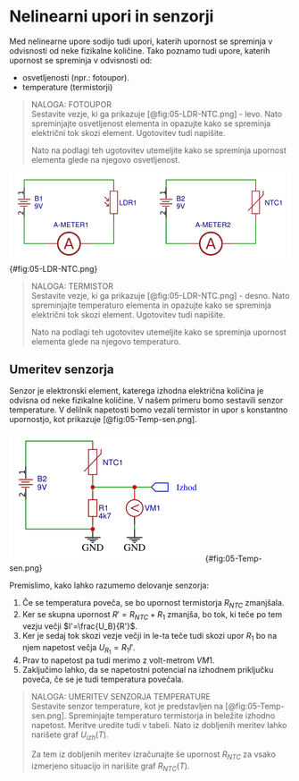 # Nelinearni upori in senzorji

Med nelinearne upore sodijo tudi upori, katerih upornost se spreminja v odvisnosti od neke fizikalne količine. Tako poznamo tudi upore, katerih upornost se spreminja v odvisnosti od:  

- osvetljenosti (npr.: fotoupor).
- temperature (termistorji)

> NALOGA: FOTOUPOR  
> Sestavite vezje, ki ga prikazuje [@fig:05-LDR-NTC.png] - levo. Nato spreminjajte osvetljenost elementa in opazujte kako se spreminja električni tok skozi element. Ugotovitev tudi napišite.
>
> Nato na podlagi teh ugotovitev utemeljite kako se spreminja upornost elementa glede na njegovo osvetljenost.

![Priključitev fotoupora in termistorja.](./slike/05-LDR-NTC.png){#fig:05-LDR-NTC.png}

> NALOGA: TERMISTOR  
> Sestavite vezje, ki ga prikazuje [@fig:05-LDR-NTC.png] - desno. Nato spreminjajte temperaturo elementa in opazujte kako se spreminja električni tok skozi element. Ugotovitev tudi napišite.
>
> Nato na podlagi teh ugotovitev utemeljite kako se spreminja upornost elementa glede na njegovo temperaturo.

## Umeritev senzorja

Senzor je elektronski element, katerega izhodna električna količina je odvisna od neke fizikalne količine. V našem primeru bomo sestavili senzor temperature. V delilnik napetosti bomo vezali termistor in upor s konstantno upornostjo, kot prikazuje [@fig:05-Temp-sen.png].

![Sestava preprostega temperaturnega senzorja.](./slike/05-Temp-sen.png){#fig:05-Temp-sen.png}

Premislimo, kako lahko razumemo delovanje senzorja:  

1. Če se temperatura poveča, se bo upornost termistorja $R_{NTC}$ zmanjšala.
2. Ker se skupna upornost $R'=R_{NTC}+R_1$ zmanjša, bo tok, ki teče po tem vezju večji $I'=\frac{U_B}{R'}$.
3. Ker je sedaj tok skozi vezje večji in le-ta teče tudi skozi upor $R_1$ bo na njem napetost večja $U_{R_1}=R_1I'$.
4. Prav to napetost pa tudi merimo z volt-metrom $VM1$.
5. Zaključimo lahko, da se napetostni potencial na izhodnem priključku poveča, če se je tudi temperatura povečala.

> NALOGA: UMERITEV SENZORJA TEMPERATURE  
> Sestavite senzor temperature, kot je predstavljen na [@fig:05-Temp-sen.png]. Spreminjajte temperaturo termistorja in beležite izhodno napetost. Meritve uredite tudi v tabeli. Nato iz dobljenih meritev lahko narišete graf $U_{izh}(T)$.
>
> Za tem iz dobljenih meritev izračunajte še upornost $R_{NTC}$ za vsako izmerjeno situacijo in narišite graf $R_{NTC}(T)$.
